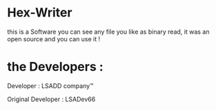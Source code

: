 # Hex-Writer
this is a Software you can see any file you like as binary read, it was an open source and you can use it !

# the Developers : 
Developer : LSADD company™

Original Developer : LSADev66
